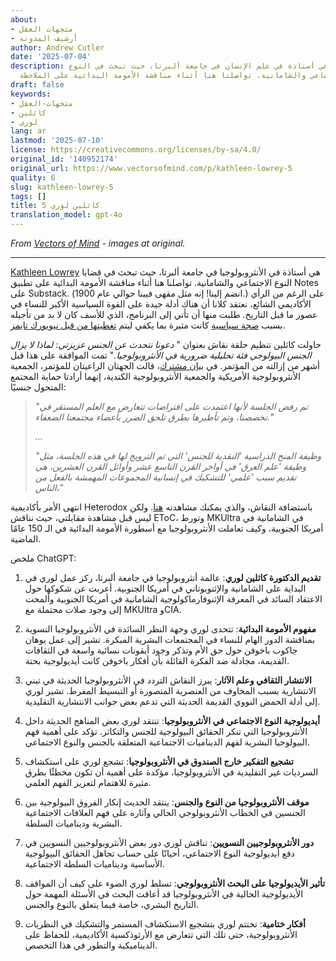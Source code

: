 ```yaml
---
about:
- متجهات العقل
- أرشيف المدونة
author: Andrew Cutler
date: '2025-07-04'
description: كاثلين لوري هي أستاذة في علم الإنسان في جامعة ألبرتا، حيث تبحث في النوع
  الاجتماعي والشامانية. تواصلنا هنا أثناء مناقشة الأمومة البدائية على الملاحظة...
draft: false
keywords:
- متجهات-العقل
- كاثلين
- لوري
lang: ar
lastmod: '2025-07-10'
license: https://creativecommons.org/licenses/by-sa/4.0/
original_id: '140952174'
original_url: https://www.vectorsofmind.com/p/kathleen-lowrey-5
quality: 6
slug: kathleen-lowrey-5
tags: []
title: كاثلين لوري 5
translation_model: gpt-4o
---
```


*From [Vectors of Mind](https://www.vectorsofmind.com/p/kathleen-lowrey-5) - images at original.*

---

[Kathleen Lowrey](https://apps.ualberta.ca/directory/person/klowrey) هي أستاذة في الأنثروبولوجيا في جامعة ألبرتا، حيث تبحث في قضايا النوع الاجتماعي والشامانية. تواصلنا هنا أثناء مناقشة الأمومة البدائية على تطبيق Notes على Substack. (انضم إلينا! إنه مثل مقهى فيينا حوالي عام 1900.) على الرغم من الرأي الأكاديمي الشائع، نعتقد كلانا أن هناك أدلة جيدة على القوة السياسية الأكبر للنساء في عصور ما قبل التاريخ. طلبت منها أن تأتي إلى البرنامج، الذي للأسف كان لا بد من تأجيله بسبب [ضجة سياسية](https://www.compactmag.com/article/how-anthropology-canceled-sex/) كانت مثيرة بما يكفي ليتم [تغطيتها من قبل نيويورك تايمز](https://www.nytimes.com/2023/09/30/us/anthropology-panel-sex-binary-gender-kathleen-lowery.html).

حاولت كاثلين تنظيم حلقة نقاش بعنوان " _دعونا نتحدث عن الجنس عزيزتي: لماذا لا يزال الجنس البيولوجي فئة تحليلية ضرورية في الأنثروبولوجيا._" تمت الموافقة على هذا قبل أشهر من إزالته من المؤتمر. في [بيان مشترك](https://americananthro.org/news/no-place-for-transphobia-in-anthropology-session-pulled-from-annual-meeting-program/)، قالت الجهتان الراعيتان للمؤتمر، الجمعية الأنثروبولوجية الأمريكية والجمعية الأنثروبولوجية الكندية، إنهما أرادتا حماية المجتمع المتحول جنسيًا:

> _"تم رفض الجلسة لأنها اعتمدت على افتراضات تتعارض مع العلم المستقر في تخصصنا، وتم تأطيرها بطرق تلحق الضرر بأعضاء مجتمعنا الضعفاء."_
> 
> _…_
> 
> _"وظيفة المنح الدراسية 'النقدية للجنس' التي تم الترويج لها في هذه الجلسة، مثل وظيفة 'علم العرق' في أواخر القرن التاسع عشر وأوائل القرن العشرين، هي تقديم سبب 'علمي' للتشكيك في إنسانية المجموعات المهمشة بالفعل من الناس،"_

انتهى الأمر بأكاديمية Heterodox باستضافة النقاش، والذي يمكنك مشاهدته [هنا](https://www.youtube.com/watch?v=_i5gHhuLBpw). ولكن ليس قبل مشاهدة مقابلتي، حيث نناقش EToC، وتورط MKUltra في الشامانية في أمريكا الجنوبية، وكيف تعاملت الأنثروبولوجيا مع أسطورة الأمومة البدائية في الـ 150 عامًا الماضية.

ملخص ChatGPT:

1. **تقديم الدكتورة كاثلين لوري**: عالمة أنثروبولوجيا في جامعة ألبرتا، ركز عمل لوري في البداية على الشامانية والإثنوبوتاني في أمريكا الجنوبية. أعربت عن شكوكها حول الاعتقاد السائد في المعرفة الإثنوفارماكولوجية الشامانية في أمريكا الجنوبية وألمحت إلى وجود صلات محتملة مع MKUltra وCIA.

2. **مفهوم الأمومة البدائية**: تتحدى لوري وجهة النظر السائدة في الأنثروبولوجيا النسوية بمناقشة الدور الهام للنساء في المجتمعات البشرية المبكرة. تشير إلى عمل يوهان جاكوب باخوفن حول حق الأم وتذكر وجود أيقونات نسائية واسعة في الثقافات القديمة، مجادلة ضد الفكرة القائلة بأن أفكار باخوفن كانت أيديولوجية بحتة.

3. **الانتشار الثقافي وعلم الآثار**: يبرز النقاش التردد في الأنثروبولوجيا الحديثة في تبني الانتشارية بسبب المخاوف من العنصرية المتصورة أو التبسيط المفرط. تشير لوري إلى أدلة الحمض النووي القديمة الحديثة التي تدعم بعض جوانب الانتشارية التقليدية.

4. **أيديولوجية النوع الاجتماعي في الأنثروبولوجيا**: تنتقد لوري بعض المناهج الحديثة داخل الأنثروبولوجيا التي تنكر الحقائق البيولوجية للجنس والتكاثر. تؤكد على أهمية فهم البيولوجيا البشرية لفهم الديناميات الاجتماعية المتعلقة بالجنس والنوع الاجتماعي.

5. **تشجيع التفكير خارج الصندوق في الأنثروبولوجيا**: تشجع لوري على استكشاف السرديات غير التقليدية في الأنثروبولوجيا، مؤكدة على أهمية أن تكون مخطئًا بطرق مثيرة للاهتمام لتعزيز الفهم العلمي.

6. **موقف الأنثروبولوجيا من النوع والجنس**: ينتقد الحديث إنكار الفروق البيولوجية بين الجنسين في الخطاب الأنثروبولوجي الحالي وآثاره على فهم العلاقات الاجتماعية البشرية وديناميات السلطة.

7. **دور الأنثروبولوجيين النسويين**: تناقش لوري دور بعض الأنثروبولوجيين النسويين في دفع أيديولوجية النوع الاجتماعي، أحيانًا على حساب تجاهل الحقائق البيولوجية الأساسية وديناميات السلطة الاجتماعية.

8. **تأثير الأيديولوجيا على البحث الأنثروبولوجي**: تسلط لوري الضوء على كيف أن المواقف الأيديولوجية الحالية في الأنثروبولوجيا قد أعاقت البحث في الأسئلة المهمة حول التاريخ البشري، خاصة فيما يتعلق بالنوع والجنس.

9. **أفكار ختامية**: تختتم لوري بتشجيع الاستكشاف المستمر والتشكيك في النظريات الأنثروبولوجية، حتى تلك التي تتعارض مع الأرثوذكسية الأكاديمية، للحفاظ على الديناميكية والتطور في هذا التخصص.